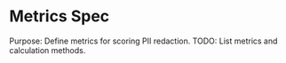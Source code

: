 # Metrics Spec
Purpose: Define metrics for scoring PII redaction. TODO: List metrics and calculation methods.
